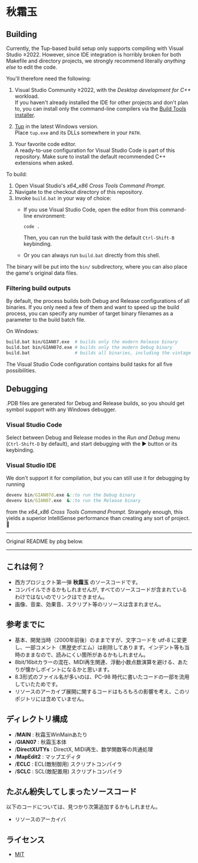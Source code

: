 # 秋霜玉

## Building

Currently, the Tup-based build setup only supports compiling with Visual Studio ≥2022.
However, since IDE integration is horribly broken for both Makefile and directory projects, we strongly recommend literally *anything else* to edit the code.

You'll therefore need the following:

1. Visual Studio Community ≥2022, with the *Desktop development for C++* workload.\
   If you haven't already installed the IDE for other projects and don't plan to, you can install only the command-line compilers via the [Build Tools installer](https://visualstudio.microsoft.com/downloads/#build-tools-for-visual-studio-2022).

2. [Tup](https://gittup.org/tup/) in the latest Windows version.\
   Place `tup.exe` and its DLLs somewhere in your `PATH`.

3. Your favorite code editor.\
   A ready-to-use configuration for Visual Studio Code is part of this repository. Make sure to install the default recommended C++ extensions when asked.

To build:

1. Open Visual Studio's *x64_x86 Cross Tools Command Prompt*.
2. Navigate to the checkout directory of this repository.
3. Invoke `build.bat` in your way of choice:
   * If you use Visual Studio Code, open the editor from this command-line environment:

     ```batch
     code .
     ```

     Then, you can run the build task with the default `Ctrl-Shift-B` keybinding.

   * Or you can always run `build.bat` directly from this shell.

The binary will be put into the `bin/` subdirectory, where you can also place the game's original data files.

### Filtering build outputs

By default, the process builds both Debug and Release configurations of all binaries.
If you only need a few of them and want to speed up the build process, you can specify any number of target binary filenames as a parameter to the build batch file.

On Windows:

```sh
build.bat bin/GIAN07.exe  # builds only the modern Release binary
build.bat bin/GIAN07d.exe # builds only the modern Debug binary
build.bat                 # builds all binaries, including the vintage ones
```

The Visual Studio Code configuration contains build tasks for all five possibilities.

## Debugging

.PDB files are generated for Debug and Release builds, so you should get symbol support with any Windows debugger.

### Visual Studio Code

Select between Debug and Release modes in the *Run and Debug* menu (`Ctrl-Shift-D` by default), and start debugging with the ▶ button or its keybinding.

### Visual Studio IDE

We don't support it for compilation, but you can still use it for debugging by running

```bat
devenv bin/GIAN07d.exe &::to run the Debug binary
devenv bin/GIAN07.exe  &::to run the Release binary
```

from the *x64_x86 Cross Tools Command Prompt*.
Strangely enough, this yields a superior IntelliSense performance than creating any sort of project. 🤷

----

Original README by pbg below.

----

## これは何？
* 西方プロジェクト第一弾 **秋霜玉** のソースコードです。
* コンパイルできるかもしれませんが, すべてのソースコードが含まれているわけではないのでリンクはできません。
* 画像、音楽、効果音、スクリプト等のリソースは含まれません。


## 参考までに
* 基本、開発当時（2000年前後）のままですが、文字コードを utf-8 に変更し、一部コメント（黒歴史ポエム）は削除してあります。インデント等も当時のままなので、読みにくい箇所があるかもしれません。
* 8bit/16bitカラーの混在、MIDI再生関連、浮動小数点数演算を避ける、あたりが懐かしポイントになるかと思います。
* 8.3形式のファイル名が多いのは、PC-98 時代に書いたコードの一部を流用していたためです。
* リソースのアーカイブ展開に関するコードはもろもろの影響を考え、このリポジトリには含めていません。


## ディレクトリ構成
* /**MAIN** : 秋霜玉WinMainあたり
* /**GIAN07** : 秋霜玉本体
* /**DirectXUTYs** : DirectX, MIDI再生、数学関数等の共通処理
* /**MapEdit2** : マップエディタ
* /**ECLC** : ECL(敵制御用) スクリプトコンパイラ
* /**SCLC** : SCL(敵配置用) スクリプトコンパイラ


## たぶん紛失してしまったソースコード
以下のコードについては、見つかり次第追加するかもしれません。
* リソースのアーカイバ


## ライセンス
* [MIT](LICENSE)
